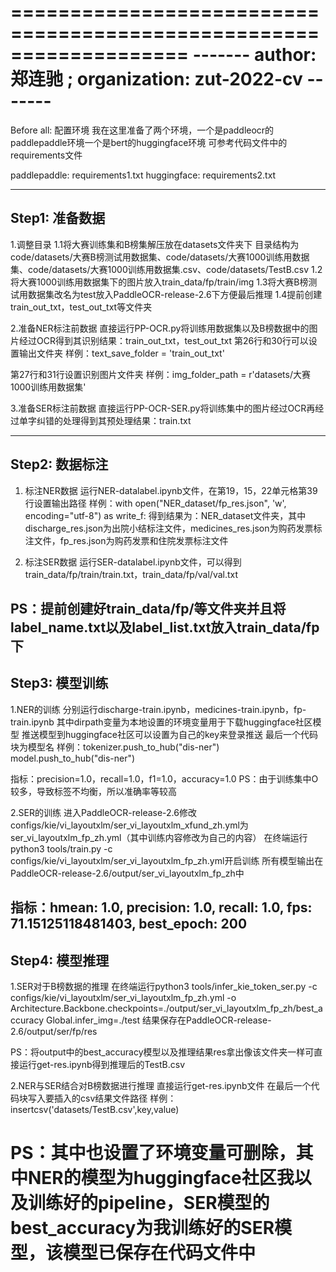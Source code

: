 ===================================================================
------- author:  郑连驰 ; organization: zut-2022-cv  -------
===================================================================

Before all: 配置环境
我在这里准备了两个环境，一个是paddleocr的paddlepaddle环境一个是bert的huggingface环境
可参考代码文件中的requirements文件

paddlepaddle: requirements1.txt
huggingface: requirements2.txt

-------------------------------------------------------------------
Step1: 准备数据
------------------
1.调整目录
1.1将大赛训练集和B榜集解压放在datasets文件夹下
目录结构为code/datasets/大赛B榜测试用数据集、code/datasets/大赛1000训练用数据集、code/datasets/大赛1000训练用数据集.csv、code/datasets/TestB.csv
1.2将大赛1000训练用数据集下的图片放入train_data/fp/train/img
1.3将大赛B榜测试用数据集改名为test放入PaddleOCR-release-2.6下方便最后推理
1.4提前创建train_out_txt，test_out_txt等文件夹

2.准备NER标注前数据
直接运行PP-OCR.py将训练用数据集以及B榜数据中的图片经过OCR得到其识别结果：train_out_txt，test_out_txt
第26行和30行可以设置输出文件夹
样例：text_save_folder = 'train_out_txt'

第27行和31行设置识别图片文件夹
样例：img_folder_path = r'datasets/大赛1000训练用数据集'

3.准备SER标注前数据
直接运行PP-OCR-SER.py将训练集中的图片经过OCR再经过单字纠错的处理得到其预处理结果：train.txt

-------------------------------------------------------------------
Step2: 数据标注
------------------
1. 标注NER数据
运行NER-datalabel.ipynb文件，在第19，15，22单元格第39行设置输出路径
样例：with open("NER_dataset/fp_res.json", 'w', encoding="utf-8") as write_f:
得到结果为：NER_dataset文件夹，其中discharge_res.json为出院小结标注文件，medicines_res.json为购药发票标注文件，fp_res.json为购药发票和住院发票标注文件


2. 标注SER数据
运行SER-datalabel.ipynb文件，可以得到train_data/fp/train/train.txt，train_data/fp/val/val.txt

PS：提前创建好train_data/fp/等文件夹并且将label_name.txt以及label_list.txt放入train_data/fp下
-------------------------------------------------------------------
Step3: 模型训练
------------------
1.NER的训练
分别运行discharge-train.ipynb，medicines-train.ipynb，fp-train.ipynb
其中dirpath变量为本地设置的环境变量用于下载huggingface社区模型
推送模型到huggingface社区可以设置为自己的key来登录推送
最后一个代码块为模型名
样例：tokenizer.push_to_hub("dis-ner")
model.push_to_hub("dis-ner")

指标：precision=1.0，recall=1.0，f1=1.0，accuracy=1.0
PS：由于训练集中O较多，导致标签不均衡，所以准确率等较高

2.SER的训练
进入PaddleOCR-release-2.6修改configs/kie/vi_layoutxlm/ser_vi_layoutxlm_xfund_zh.yml为ser_vi_layoutxlm_fp_zh.yml（其中训练内容修改为自己的内容）
在终端运行python3 tools/train.py -c configs/kie/vi_layoutxlm/ser_vi_layoutxlm_fp_zh.yml开启训练
所有模型输出在PaddleOCR-release-2.6/output/ser_vi_layoutxlm_fp_zh中

指标：hmean: 1.0, precision: 1.0, recall: 1.0, fps: 71.15125118481403, best_epoch: 200
-------------------------------------------------------------------
Step4: 模型推理
------------------
1.SER对于B榜数据的推理
在终端运行python3 tools/infer_kie_token_ser.py -c configs/kie/vi_layoutxlm/ser_vi_layoutxlm_fp_zh.yml -o Architecture.Backbone.checkpoints=./output/ser_vi_layoutxlm_fp_zh/best_accuracy Global.infer_img=./test
结果保存在PaddleOCR-release-2.6/output/ser/fp/res

PS：将output中的best_accuracy模型以及推理结果res拿出像该文件夹一样可直接运行get-res.ipynb得到推理后的TestB.csv

2.NER与SER结合对B榜数据进行推理
直接运行get-res.ipynb文件
在最后一个代码块写入要插入的csv结果文件路径
样例：insertcsv('datasets/TestB.csv',key,value)

PS：其中也设置了环境变量可删除，其中NER的模型为huggingface社区我以及训练好的pipeline，SER模型的best_accuracy为我训练好的SER模型，该模型已保存在代码文件中
===================================================================